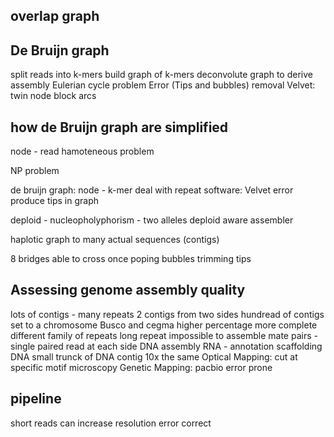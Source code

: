 ## overlap graph
## De Bruijn graph 
split reads into k-mers
build graph of k-mers
deconvolute graph to derive assembly
Eulerian cycle problem
Error (Tips and bubbles) removal
Velvet: twin node block arcs

> 
## how de Bruijn graph are simplified


node - read
hamoteneous problem

NP problem 

de bruijn graph:
node - k-mer
deal with repeat
software: Velvet
error produce tips in graph

deploid - nucleopholyphorism - two alleles
deploid aware assembler

haplotic
graph to many actual sequences (contigs)

8 bridges able to cross once
poping bubbles trimming tips

## Assessing genome assembly quality
lots of contigs - many repeats
2 contigs from two sides 
hundread of contigs set to a chromosome
Busco and cegma higher percentage more complete
 different family of repeats 
 long repeat impossible to assemble
 mate pairs - single paired read at each side
 DNA assembly
 RNA - annotation
 scaffolding DNA
 small trunck of DNA 
 contig
 10x the same
 Optical Mapping: cut at specific motif microscopy
 Genetic Mapping:
 pacbio error prone

## pipeline

 short reads can increase resolution 
 error correct 

<!--stackedit_data:
eyJoaXN0b3J5IjpbLTIwNzA2NjQyNjEsLTE0MTAyMjQ4MywtMj
A0NjA5NDk4MSwtOTQwOTY2NDM2LC0xOTY3OTExMzc4LDIwOTY0
MTc0MjIsMjAwMDExODI4MywxMjQzNTczNDk3XX0=
-->
